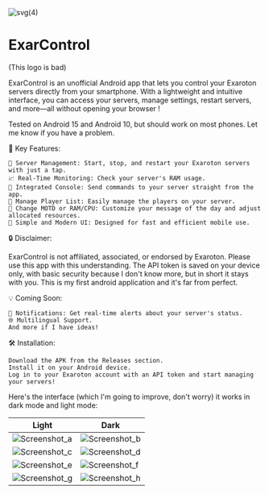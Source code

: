 ![svg(4)](https://github.com/user-attachments/assets/92ecb67f-34f0-44d1-b085-f99296fa445b)
# ExarControl 
(This logo is bad)

ExarControl is an unofficial Android app that lets you control your Exaroton servers directly from your smartphone. With a lightweight and intuitive interface, you can access your servers, manage settings, restart servers, and more—all without opening your browser !

Tested on Android 15 and Android 10, but should work on most phones. Let me know if you have a problem.

🚀 Key Features:

    📂 Server Management: Start, stop, and restart your Exaroton servers with just a tap.
    📈 Real-Time Monitoring: Check your server's RAM usage.
    💬 Integrated Console: Send commands to your server straight from the app.
    👥 Manage Player List: Easily manage the players on your server.
    🔄 Change MOTD or RAM/CPU: Customize your message of the day and adjust allocated resources.
    🎨 Simple and Modern UI: Designed for fast and efficient mobile use.

🔒 Disclaimer:

ExarControl is not affiliated, associated, or endorsed by Exaroton. Please use this app with this understanding.
The API token is saved on your device only, with basic security because I don't know more, but in short it stays with you.
This is my first android application and it's far from perfect.

💡 Coming Soon:

    🔔 Notifications: Get real-time alerts about your server's status.
    🌐 Multilingual Support.
    And more if I have ideas!

🛠️ Installation:

    Download the APK from the Releases section.
    Install it on your Android device.
    Log in to your Exaroton account with an API token and start managing your servers!

Here's the interface (which I'm going to improve, don't worry) it works in dark mode and light mode: 

| Light | Dark |
|-------|-------|
| ![Screenshot_a](https://github.com/user-attachments/assets/11b49154-6049-426c-a781-236f109eed9e) | ![Screenshot_b](https://github.com/user-attachments/assets/05e4fdcd-56a4-4ceb-9bea-cf3a0da09183) |
| ![Screenshot_c](https://github.com/user-attachments/assets/cabe222f-ae80-41b5-b725-fe6953448ba4) | ![Screenshot_d](https://github.com/user-attachments/assets/2cd79e9d-29dc-47fb-8624-b5b2b15737b7) |
| ![Screenshot_e](https://github.com/user-attachments/assets/9c786c07-1a21-4ef2-88b5-121a1d185ff8) | ![Screenshot_f](https://github.com/user-attachments/assets/00b9cd17-88ec-408e-98d4-4d362fb08715) |
| ![Screenshot_g](https://github.com/user-attachments/assets/85a28fa3-e318-4b37-a23d-a5ae0e8d7e15) | ![Screenshot_h](https://github.com/user-attachments/assets/254ca87f-9927-4367-9081-24f1b72926a4) |


